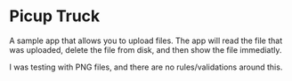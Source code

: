 Picup Truck
===========

A sample app that allows you to upload files. The app will read the file that was uploaded, delete the file from disk, and then show the file immediatly.

I was testing with PNG files, and there are no rules/validations around this.
